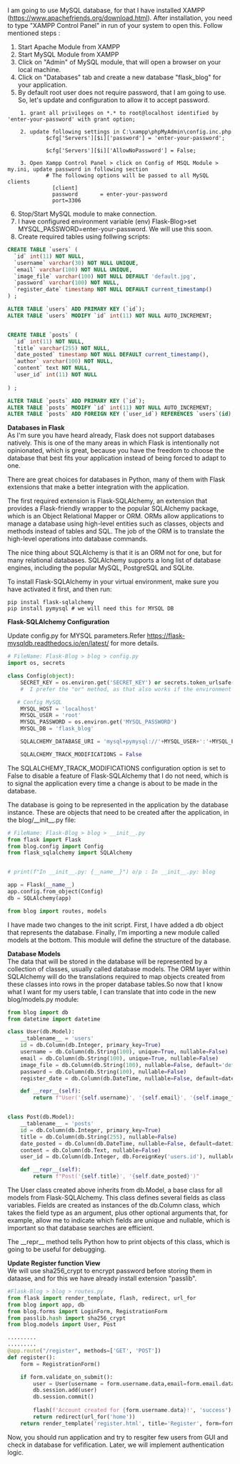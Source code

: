 I am going to use MySQL database, for that I have installed XAMPP (https://www.apachefriends.org/download.html). After installation, you need to type "XAMPP Control Panel" in run of your system to open this. Follow mentioned steps :
1. Start Apache Module from XAMPP
2. Start MySQL Module from XAMPP
3. Click on "Admin" of MySQL module, that will open a browser on your local machine.
4. Click on "Databases" tab and create a new database "flask_blog" for your application.
5. By default root user does not require password, that I am going to use. So, let's update and configuration to allow it to accept password.
```
    1. grant all privileges on *.* to root@localhost identified by 'enter-your-password' with grant option;
    
    2. update following settings in C:\xampp\phpMyAdmin\config.inc.php
            $cfg['Servers'][$i]['password'] = 'enter-your-password';
            
            $cfg['Servers'][$i]['AllowNoPassword'] = False;
    
    3. Open Xampp Control Panel > click on Config of MSQL Module > my.ini, update password in following section
            # The following options will be passed to all MySQL clients
              [client]
              password       = enter-your-password
              port=3306
```
6. Stop/Start MySQL module to make connection.
7. I have configured environment variable (env) Flask-Blog>set MYSQL_PASSWORD=enter-your-password. We will use this soon.
8. Create required tables using follwing scripts:

```sql
CREATE TABLE `users` (
  `id` int(11) NOT NULL,
  `username` varchar(30) NOT NULL UNIQUE,
  `email` varchar(100) NOT NULL UNIQUE,
  `image_file` varchar(100) NOT NULL DEFAULT 'default.jpg',
  `password` varchar(100) NOT NULL,
  `register_date` timestamp NOT NULL DEFAULT current_timestamp()
) ;

ALTER TABLE `users` ADD PRIMARY KEY (`id`);
ALTER TABLE `users` MODIFY `id` int(11) NOT NULL AUTO_INCREMENT;


CREATE TABLE `posts` (
  `id` int(11) NOT NULL,
  `title` varchar(255) NOT NULL,
  `date_posted` timestamp NOT NULL DEFAULT current_timestamp(),
  `author` varchar(100) NOT NULL,
  `content` text NOT NULL,
  `user_id` int(11) NOT NULL 
  
) ;

ALTER TABLE `posts` ADD PRIMARY KEY (`id`);
ALTER TABLE `posts` MODIFY `id` int(11) NOT NULL AUTO_INCREMENT;
ALTER TABLE `posts` ADD FOREIGN KEY (`user_id`) REFERENCES `users`(id);
```
**Databases in Flask**</br>
As I'm sure you have heard already, Flask does not support databases natively. This is one of the many areas in which Flask is intentionally not opinionated, which is great, because you have the freedom to choose the database that best fits your application instead of being forced to adapt to one.

There are great choices for databases in Python, many of them with Flask extensions that make a better integration with the application. 

The first required extension is  Flask-SQLAlchemy, an extension that provides a Flask-friendly wrapper to the popular SQLAlchemy package, which is an Object Relational Mapper or ORM. ORMs allow applications to manage a database using high-level entities such as classes, objects and methods instead of tables and SQL. The job of the ORM is to translate the high-level operations into database commands.

The nice thing about SQLAlchemy is that it is an ORM not for one, but for many relational databases. SQLAlchemy supports a long list of database engines, including the popular MySQL, PostgreSQL and SQLite. 

To install Flask-SQLAlchemy in your virtual environment, make sure you have activated it first, and then run:
```
pip instal flask-sqlalchemy
pip install pymysql # we will need this for MYSQL DB
```
**Flask-SQLAlchemy Configuration**</br>

Update config.py for MYSQL parameters.Refer https://flask-mysqldb.readthedocs.io/en/latest/ for more details.
```python
# FileName: Flask-Blog > blog > config.py
import os, secrets

class Config(object):
    SECRET_KEY = os.environ.get('SECRET_KEY') or secrets.token_urlsafe()
    #  I prefer the "or" method, as that also works if the environment variable is set to an empty string.

   # Config MySQL
    MYSQL_HOST = 'localhost'
    MYSQL_USER = 'root'
    MYSQL_PASSWORD = os.environ.get('MYSQL_PASSWORD')
    MYSQL_DB = 'flask_blog'

    SQLALCHEMY_DATABASE_URI = 'mysql+pymysql://'+MYSQL_USER+':'+MYSQL_PASSWORD+'@'+MYSQL_HOST+'/'+MYSQL_DB

    SQLALCHEMY_TRACK_MODIFICATIONS = False
```
The SQLALCHEMY_TRACK_MODIFICATIONS configuration option is set to False to disable a feature of Flask-SQLAlchemy that I do not need, which is to signal the application every time a change is about to be made in the database.

The database is going to be represented in the application by the database instance. These are objects that need to be created after the application, in the blog/\_\_init\_\_.py file:
```python
# FileName: Flask-Blog > blog > __init__.py
from flask import Flask
from blog.config import Config
from flask_sqlalchemy import SQLAlchemy


# print(f"In __init__.py: {__name__}") o/p : In __init__.py: blog

app = Flask(__name__)
app.config.from_object(Config)
db = SQLAlchemy(app)

from blog import routes, models
```
I have made two changes to the init script. First, I have added a db object that represents the database. Finally, I'm importing a new module called models at the bottom. This module will define the structure of the database.

**Database Models**</br>
The data that will be stored in the database will be represented by a collection of classes, usually called database models. The ORM layer within SQLAlchemy will do the translations required to map objects created from these classes into rows in the proper database tables.So now that I know what I want for my users table, I can translate that into code in the new blog/models.py module:

```python
from blog import db
from datetime import datetime

class User(db.Model):
    __tablename__ = 'users'
    id = db.Column(db.Integer, primary_key=True)
    username = db.Column(db.String(100), unique=True, nullable=False)
    email = db.Column(db.String(100), unique=True, nullable=False)
    image_file = db.Column(db.String(100), nullable=False, default='default.jpg')
    password = db.Column(db.String(100), nullable=False)
    register_date = db.Column(db.DateTime, nullable=False, default=datetime.utcnow)

    def __repr__(self):
        return f"User('{self.username}', '{self.email}', '{self.image_file}')"


class Post(db.Model):
    __tablename__ = 'posts'
    id = db.Column(db.Integer, primary_key=True)
    title = db.Column(db.String(255), nullable=False)
    date_posted = db.Column(db.DateTime, nullable=False, default=datetime.utcnow)
    content = db.Column(db.Text, nullable=False)
    user_id = db.Column(db.Integer, db.ForeignKey('users.id'), nullable=False)

    def __repr__(self):
        return f"Post('{self.title}', '{self.date_posted}')" 
```
The User class created above inherits from db.Model, a base class for all models from Flask-SQLAlchemy. This class defines several fields as class variables. Fields are created as instances of the db.Column class, which takes the field type as an argument, plus other optional arguments that, for example, allow me to indicate which fields are unique and nullable, which is important so that database searches are efficient.

The \_\_repr\_\_ method tells Python how to print objects of this class, which is going to be useful for debugging. 


**Update Register function View**</br>
We will use sha256_crypt to encrypt password before storing them in dataase, and for this we have already install extension "passlib". 
```python
#Flask-Blog > blog > routes.py
from flask import render_template, flash, redirect, url_for
from blog import app, db
from blog.forms import LoginForm, RegistrationForm
from passlib.hash import sha256_crypt
from blog.models import User, Post

.........
.........
@app.route("/register", methods=['GET', 'POST'])
def register():
    form = RegistrationForm()

    if form.validate_on_submit():
        user = User(username = form.username.data,email=form.email.data,password=sha256_crypt.encrypt(str(form.password.data)))
        db.session.add(user)
        db.session.commit()
        
        flash(f'Account created for {form.username.data}!', 'success')
        return redirect(url_for('home'))
    return render_template('register.html', title='Register', form=form)
```
Now, you should run application and try to resgiter few users from GUI and check in database for vefification. Later, we will implement authentication logic.
